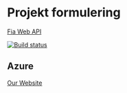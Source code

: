 # Projekt formulering
[Fia Web API](https://pgbfdh18.github.io/webbutveckling-backend/project2.html)

[![Build status](https://dev.azure.com/Ludo-Get-Too/Ludo%20Get%20Too/_apis/build/status/Ludo%20Get%20Too-ASP.NET%20Core-CI)](https://dev.azure.com/Ludo-Get-Too/Ludo%20Get%20Too/_build/latest?definitionId=1)

## Azure
[Our Website](https://ludogame.azurewebsites.net)
